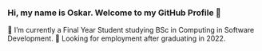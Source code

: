 ### Hi, my name is Oskar. Welcome to my GitHub Profile 👋

💬 I’m currently a Final Year Student studying BSc in Computing in Software Development.
🔭 Looking for employment after graduating in 2022.

<!--
**Oskar-Ciebien/Oskar-Ciebien** is a ✨ _special_ ✨ repository because its `README.md` (this file) appears on your GitHub profile.

Here are some ideas to get you started:

- 🔭 I’m currently working on ...
- 🌱 I’m currently learning ...
- 👯 I’m looking to collaborate on ...
- 🤔 I’m looking for help with ...
- 💬 Ask me about ...
- 📫 How to reach me: ...
- 😄 Pronouns: ...
- ⚡ Fun fact: ...
-->

